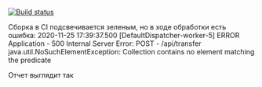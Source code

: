 [![Build status](https://ci.appveyor.com/api/projects/status/sol2wpx5h8sg4jka/branch/master?svg=true)](https://ci.appveyor.com/project/Berengalina/moneytransfer/branch/master)

Сборка в CI подсвечивается зеленым, но в ходе обработки есть ошибка:
2020-11-25 17:39:37.500 [DefaultDispatcher-worker-5] ERROR Application - 500 Internal Server Error: POST - /api/transfer
java.util.NoSuchElementException: Collection contains no element matching the predicate

Отчет выглядит так

<testsuite name="ru.netology.web.test.MoneyTransferTest" tests="4" skipped="0" failures="0" errors="0" timestamp="2020-11-25T17:34:43" hostname="ANNA-PC" time="16.955">
  <properties/>
  <testcase name="shouldTransferMoneyBetweenOwnCardsV1()" classname="ru.netology.web.test.MoneyTransferTest" time="10.239"/>
  <testcase name="shouldTransferMoneyBetweenOwnCardsV2()" classname="ru.netology.web.test.MoneyTransferTest" time="1.804"/>
  <testcase name="shouldTransferMoneyBetweenOwnCardsV3()" classname="ru.netology.web.test.MoneyTransferTest" time="1.856"/>
  <testcase name="shouldTransferMoneyBetweenOwnCardsV4()" classname="ru.netology.web.test.MoneyTransferTest" time="3.053"/>
  <system-out><![CDATA[]]></system-out>
  <system-err><![CDATA[SLF4J: Failed to load class "org.slf4j.impl.StaticLoggerBinder".
SLF4J: Defaulting to no-operation (NOP) logger implementation
SLF4J: See http://www.slf4j.org/codes.html#StaticLoggerBinder for further details.
Starting ChromeDriver 86.0.4240.22 (398b0743353ff36fb1b82468f63a3a93b4e2e89e-refs/branch-heads/4240@{#378}) on port 45717
Only local connections are allowed.
Please see https://chromedriver.chromium.org/security-considerations for suggestions on keeping ChromeDriver safe.
ChromeDriver was started successfully.
нояб. 25, 2020 8:34:50 PM org.openqa.selenium.remote.ProtocolHandshake createSession
INFO: Detected dialect: W3C
]]></system-err>
</testsuite>